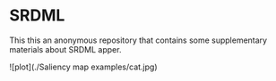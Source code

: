 # SRDML

This this an anonymous repository that contains some supplementary materials about SRDML apper.

![plot](./Saliency map examples/cat.jpg)
